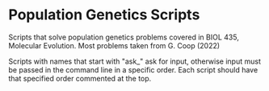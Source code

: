 # Population Genetics Scripts
Scripts that solve population genetics problems covered in BIOL 435, Molecular Evolution. Most problems taken from G. Coop (2022)  
  
Scripts with names that start with "ask_" ask for input, otherwise input must be passed in the command line in a specific order. Each script should have that specified order commented at the top.
